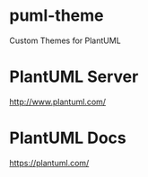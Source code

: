 # puml-theme
Custom Themes for PlantUML
# PlantUML Server
http://www.plantuml.com/
# PlantUML Docs
https://plantuml.com/

